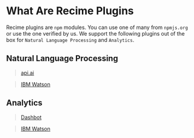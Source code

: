 # What Are Recime Plugins

Recime plugins are `npm` modules. You can use one of many from `npmjs.org` or use the one verified by us. We support the following plugins out of the box for `Natural Language Processing` and `Analytics`.

## Natural Language Processing

> [api.ai](api-ai-nlp.md)

> [IBM Watson](ibm-watson-nlp.md)


## Analytics

> [Dashbot](dashbot-analytics.md)

> [IBM Watson](bot-analytics-with-botimize.md)
